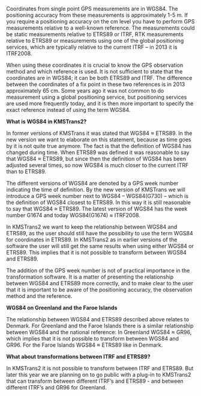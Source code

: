 Coordinates from single point GPS measurements are in WGS84. The positioning accuracy from these measurements is approximately 1-5 m. If you require a positioning accuracy on the cm level you have to perform GPS measurements relative to a well-known reference. The measurements could be static measurements relative to ETRS89 or ITRF, RTK measurements relative to ETRS89 or measurements using one of the global positioning services, which are typically relative to the current ITRF – in 2013 it is ITRF2008.

When using these coordinates it is crucial to know the GPS observation method and which reference is used. It is not sufficient to state that the coordinates are in WGS84; it can be both ETRS89 and ITRF. The difference between the coordinates of a fix point in these two references is in 2013 approximately 65 cm. Some years ago it was not common to do measurement using a global positioning service, but positioning services are used more frequently today, and it is then more important to specify the exact reference instead of using the term WGS84.


**What is WGS84 in KMSTrans2?**

In former versions of KMSTrans it was stated that WGS84 ≈ ETRS89. In the new version we want to elaborate on this statement, because as time goes by it is not quite true anymore. The fact is that the definition of WGS84 has changed during time. When ETRS89 was defined it was reasonable to say that WGS84 ≈ ETRS89, but since then the definition of WGS84 has been adjusted several times, so now WGS84 is much closer to the current ITRF than to ETRS89.

The different versions of WGS84 are denoted by a GPS week number indicating the time of definition. By the new version of KMSTrans we will introduce a GPS week number next to WGS84 – WGS84(G730) – which is the definition of WGS84 closest to ETRS89. In this way it is still reasonable to say that WGS84 ≈ ETRS89. The latest version of WGS84 has the week number G1674 and today WGS84(G1674) ≈ ITRF2008.

In KMSTrans2 we want to keep the relationship between WGS84 and ETRS89, as the user should still have the possibility to use the term WGS84 for coordinates in ETRS89. In KMSTrans2 as in earlier versions of the software the user will still get the same results when using either WGS84 or ETRS89. This implies that it is not possible to transform between WGS84 and ETRS89.

The addition of the GPS week number is not of practical importance in the transformation software. It is a matter of presenting the relationship between WGS84 and ETRS89 more correctly, and to make clear to the user that it is important to be aware of the positioning accuracy, the observation method and the reference.


**WGS84 on Greenland and the Faroe Islands**

The relationship between WGS84 and ETRS89 described above relates to Denmark. For Greenland and the Faroe Islands there is a similar relationship between WGS84 and the national reference: In Greenland WGS84 ≈ GR96, which implies that it is not possible to transform between WGS84 and GR96. For the Faroe Islands WGS84 ≈ ETRS89 like in Denmark.


**What about transformations between ITRF and ETRS89?**

In KMSTrans2 it is not possible to transform between ITRF and ETRS89. But later this year we are planning on to go public with a plug-in to KMSTrans2 that can transform between different ITRF’s and ETRS89 - and between different ITRF’s and GR96 for Greenland.
